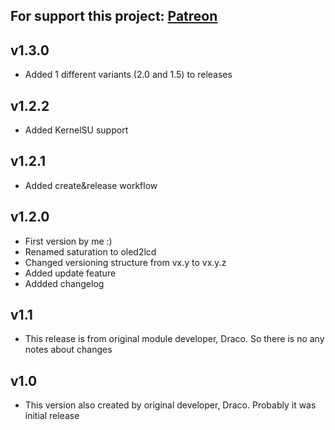 For support this project: [Patreon](https://avalibeyaz.com/patreon)  
--------------

## v1.3.0
- Added 1 different variants (2.0 and 1.5) to releases
  
## v1.2.2
- Added KernelSU support    
  
## v1.2.1
- Added create&release workflow  
  
## v1.2.0  
- First version by me :)  
- Renamed saturation to oled2lcd  
- Changed versioning structure from vx.y to vx.y.z
- Added update feature  
- Addded changelog  
  
## v1.1  
- This release is from original module developer, Draco. So there is no any notes about changes  
  
## v1.0  
- This version also created by original developer, Draco. Probably it was initial release  
